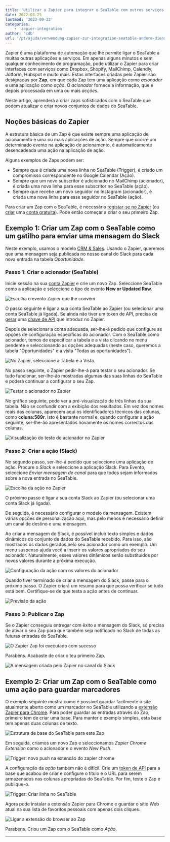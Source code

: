 ```yaml
---
title: 'Utilizar o Zapier para integrar o SeaTable com outros serviços'
date: 2022-08-25
lastmod: '2023-09-22'
categories:
    - 'zapier-integration'
author: 'cdb'
url: '/pt/ajuda/verwendung-zapier-zur-integration-seatable-andere-dienste'
---
```


Zapier é uma plataforma de automação que lhe permite ligar o SeaTable a muitas outras aplicações e serviços. Em apenas alguns minutos e sem qualquer conhecimento de programação, pode utilizar o Zapier para criar interfaces com serviços como Dropbox, Shopify, MailChimp, Calendly, Jotform, Hubspot e muito mais. Estas interfaces criadas pelo Zapier são designadas por **Zap**, em que cada Zap tem uma aplicação como _acionador_ e uma aplicação como _ação_. O _acionador_ fornece a informação, que é depois processada em uma ou mais _acções_.

Neste artigo, aprenderá a criar zaps sofisticados com o SeaTable que podem atualizar e criar novos conjuntos de dados do SeaTable.

## Noções básicas do Zapier

A estrutura básica de um Zap é que existe sempre uma aplicação de acionamento e uma ou mais aplicações de ação. Sempre que ocorre um determinado evento na aplicação de acionamento, é automaticamente desencadeada uma ação na aplicação de ação.

Alguns exemplos de Zaps podem ser:

- Sempre que é criada uma nova linha no SeaTable (Trigger), é criado um compromisso correspondente no Google Calendar (Ação).
- Sempre que um novo subscritor é adicionado no MailChimp (acionador), é criada uma nova linha para esse subscritor no SeaTable (ação).
- Sempre que recebe um novo seguidor no Instagram (acionador), é criada uma nova linha para esse seguidor no SeaTable (ação).

Para criar um Zap com o SeaTable, é necessário [registar-se no Zapier](https://zapier.com/app/login) (ou [criar](https://zapier.com/sign-up) uma [conta gratuita](https://zapier.com/sign-up)). Pode então começar a criar o seu primeiro Zap.

## Exemplo 1: Criar um Zap com o SeaTable como um gatilho para enviar uma mensagem do Slack

Neste exemplo, usamos o modelo [CRM & Sales](https://seatable.io/pt/vorlage/pwl4sfutr06dstr9amtlag/). Usando o Zapier, queremos que uma mensagem seja publicada no nosso canal do Slack para cada nova entrada na tabela _Oportunidade_.

### Passo 1: Criar o acionador (SeaTable)

Inicie sessão na sua [conta Zapier](https://zapier.com/app/login) e crie um novo Zap. Seleccione SeaTable como a aplicação e seleccione o tipo de evento **New or Updated Row**.

![Escolha o evento Zapier que lhe convém](https://seatable.io/wp-content/uploads/2022/08/zapier-example-1.png)

O passo seguinte é ligar a sua conta SeaTable ao Zapier (ou selecionar uma conta SeaTable já ligada). Se ainda não tiver um token de API, precisa de [gerar](https://seatable.io/pt/docs/integrationen/zapier-api-tokens-sign-in/) uma [chave de API](https://seatable.io/pt/docs/integrationen/zapier-api-tokens-sign-in/) que introduz no Zapier.

Depois de selecionar a conta adequada, ser-lhe-á pedido que configure as opções de configuração específicas do acionador. Com o SeaTable como acionador, temos de especificar a tabela e a vista clicando no menu pendente e seleccionando as opções adequadas (neste caso, queremos a tabela "Oportunidades" e a vista "Todas as oportunidades").

![No Zapier, seleccione a Tabela e a Vista.](https://seatable.io/wp-content/uploads/2022/08/zapier-example-2.png)

No passo seguinte, o Zapier pedir-lhe-á para testar o seu acionador. Se tudo funcionar, ser-lhe-ão mostradas algumas das suas linhas do SeaTable e poderá continuar a configurar o seu Zap.

![Testar o acionador no Zapier](https://seatable.io/wp-content/uploads/2022/08/zapier-example-3.png)

No gráfico seguinte, pode ver a pré-visualização de três linhas da sua tabela. Não se confundir com a exibição dos resultados. Em vez dos nomes reais das colunas, aparecem aqui os identificadores técnicos das colunas, como **coluna:589r**. Isto é bastante normal e, quando configurar a ação seguinte, ser-lhe-ão apresentados novamente os nomes correctos das colunas.

![Visualização do teste do acionador no Zapier](https://seatable.io/wp-content/uploads/2022/08/zapier-example-4.png)

### Passo 2: Criar a ação (Slack)

No segundo passo, ser-lhe-á pedido que seleccione uma aplicação de ação. Procure o _Slack_ e seleccione a aplicação Slack. Para Evento, seleccione _Enviar mensagem de canal_ para que todos sejam informados sobre a nova entrada no SeaTable.

![Escolha da ação no Zapier](https://seatable.io/wp-content/uploads/2022/08/zapier-example-5.png)

O próximo passo é ligar a sua conta Slack ao Zapier (ou selecionar uma conta Slack já ligada).

De seguida, é necessário configurar o modelo da mensagem. Existem várias opções de personalização aqui, mas pelo menos é necessário definir um canal de destino e uma mensagem.

Ao criar a mensagem do Slack, é possível incluir texto simples e dados dinâmicos do conjunto de dados do SeaTable recebido. Para isso, são mostrados os dados gerados pelo seu acionador como um exemplo. Um menu suspenso ajuda você a inserir os valores apropriados do seu acionador. Naturalmente, esses valores dinâmicos serão substituídos por novos valores durante a próxima execução.

![Configuração da ação com os valores do acionador](https://seatable.io/wp-content/uploads/2022/08/zapier-example-6.png)

Quando tiver terminado de criar a mensagem do Slack, passe para o próximo passo. O Zapier criará um resumo para que possa verificar se tudo está bem. Certifique-se de que testa a ação antes de continuar.

![Previsão da ação](https://seatable.io/wp-content/uploads/2022/08/zapier-example-7.png)

### Passo 3: Publicar o Zap

Se o Zapier conseguiu entregar com êxito a mensagem do Slack, só precisa de ativar o seu Zap para que também seja notificado no Slack de todas as futuras entradas do SeaTable.

![O Zapier Zap foi executado com sucesso](https://seatable.io/wp-content/uploads/2022/08/zapier-example-8.png)

Parabéns. Acabaste de criar o teu primeiro Zap.

![A mensagem criada pelo Zapier no canal do Slack](https://seatable.io/wp-content/uploads/2022/08/zapier-example-9.png)

## Exemplo 2: Criar um Zap com o SeaTable como uma ação para guardar marcadores

O exemplo seguinte mostra como é possível guardar facilmente o site atualmente aberto como um marcador no SeaTable utilizando a [extensão Zapier para Chrome](https://zapier.com/apps/zapier-chrome-extension/integrations). Para poder guardar as entradas através do Zap, primeiro tem de criar uma base. Para manter o exemplo simples, esta base tem apenas duas colunas de texto.

![Estrutura de base do SeaTable para este Zap](https://seatable.io/wp-content/uploads/2022/08/zapier-example-14.png)

Em seguida, criamos um novo Zap e seleccionamos _Zapier Chrome Extension_ como o acionador e o evento _New Push_.

![Trigger: novo push na extensão do zapier chrome](https://seatable.io/wp-content/uploads/2022/08/zapier-example-10.png)

A configuração da _ação_ também não é difícil. Crie um [token de API](https://seatable.io/pt/docs/zapier-integration/zapier-api-tokens-sign-in/) para a base que acabou de criar e configure o título e o URL para serem armazenados nas colunas apropriadas do SeaTable. Por fim, teste o Zap e publique-o.

![Trigger: Criar linha no SeaTable](https://seatable.io/wp-content/uploads/2022/08/zapier-example-12.png)

Agora pode instalar a extensão Zapier para Chrome e guardar o sítio Web atual na sua lista de favoritos pessoais com apenas dois cliques.

![Ligar a extensão do browser ao Zap](https://seatable.io/wp-content/uploads/2022/08/zapier-example-13.png)

Parabéns. Criou um Zap com o SeaTable como _Ação_.

---

<script src="https://cdn.zapier.com/packages/partner-sdk/v0/zapier-elements/zapier-elements.esm.js" type="module"></script>
